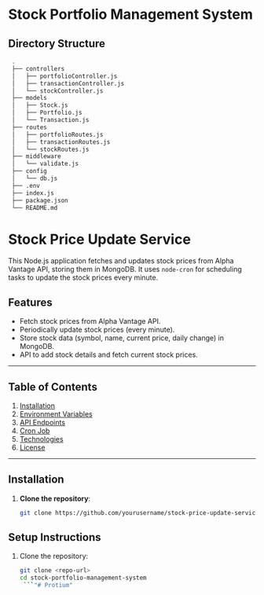 # Stock Portfolio Management System

## Directory Structure
   ```bash
    .
    ├── controllers
    │   ├── portfolioController.js
    │   ├── transactionController.js
    │   └── stockController.js
    ├── models
    │   ├── Stock.js
    │   ├── Portfolio.js
    │   └── Transaction.js
    ├── routes
    │   ├── portfolioRoutes.js
    │   ├── transactionRoutes.js
    │   └── stockRoutes.js
    ├── middleware
    │   └── validate.js
    ├── config
    │   └── db.js
    ├── .env
    ├── index.js
    ├── package.json
    └── README.md
  ```


# Stock Price Update Service

This Node.js application fetches and updates stock prices from Alpha Vantage API, storing them in MongoDB. It uses `node-cron` for scheduling tasks to update the stock prices every minute.

## Features

- Fetch stock prices from Alpha Vantage API.
- Periodically update stock prices (every minute).
- Store stock data (symbol, name, current price, daily change) in MongoDB.
- API to add stock details and fetch current stock prices.

---

## Table of Contents

1. [Installation](#installation)
2. [Environment Variables](#environment-variables)
3. [API Endpoints](#api-endpoints)
4. [Cron Job](#cron-job)
5. [Technologies](#technologies)
6. [License](#license)

---

## Installation

1. **Clone the repository**:
   ```bash
   git clone https://github.com/yourusername/stock-price-update-service.git

## Setup Instructions

1. Clone the repository:
   ```bash
   git clone <repo-url>
   cd stock-portfolio-management-system
    ```"# Protium" 
